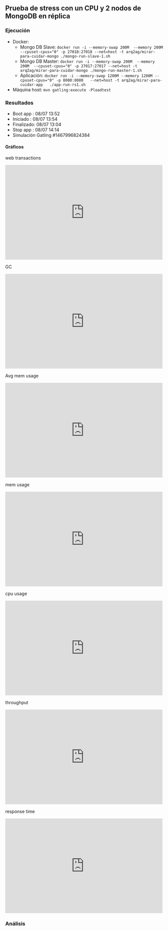 ## Prueba de stress con un CPU y 2 nodos de MongoDB en réplica

### Ejecución

* Docker:
  * Mongo DB Slave:  `docker run -i --memory-swap 200M  --memory 200M  --cpuset-cpus="0" -p 27018:27018 --net=host -t arq2ag/mirar-para-cuidar-mongo ./mongo-run-slave-1.sh`
  * Mongo DB Master: `docker run -i --memory-swap 200M  --memory 200M  --cpuset-cpus="0" -p 27017:27017 --net=host -t arq2ag/mirar-para-cuidar-mongo ./mongo-run-master-1.sh`
  * Aplicación:      `docker run -i --memory-swap 1200M --memory 1200M --cpuset-cpus="0" -p 8080:8080   --net=host -t arq2ag/mirar-para-cuidar-app   ./app-run-rs1.sh`
* Máquina host: `mvn gatling:execute -Ploadtest`

### Resultados

* Boot app  : 08/07 13:52
* Iniciado  : 08/07 13:54
* Finalizado: 08/07 13:04
* Stop app  : 08/07 14:14
* Simulación Gatling \#1467996824384

#### Gráficos

web transactions
<iframe src="https://rpm.newrelic.com/public/charts/1W4DzjwNHS3" width="500" height="300" scrolling="no" frameborder="no"></iframe>

GC
<iframe src="https://rpm.newrelic.com/public/charts/e6urh5a2jhH" width="500" height="300" scrolling="no" frameborder="no"></iframe>

Avg mem usage
<iframe src="https://rpm.newrelic.com/public/charts/c9i7uHm5ijF" width="500" height="300" scrolling="no" frameborder="no"></iframe>

mem usage
<iframe src="https://rpm.newrelic.com/public/charts/cn754EhlhJJ" width="500" height="300" scrolling="no" frameborder="no"></iframe>

cpu usage
<iframe src="https://rpm.newrelic.com/public/charts/8OQJsaZhZ5Y" width="500" height="300" scrolling="no" frameborder="no"></iframe>

throughput
<iframe src="https://rpm.newrelic.com/public/charts/dXnDCE6xCyE" width="500" height="300" scrolling="no" frameborder="no"></iframe>

response time
<iframe src="https://rpm.newrelic.com/public/charts/i4QRFxIrwLT" width="500" height="300" scrolling="no" frameborder="no"></iframe>


### Análisis
